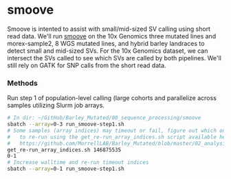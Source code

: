 # smoove

Smoove is intented to assist with small/mid-sized SV calling using short read data. We'll run [smoove](https://github.com/brentp/smoove) on the 10x Genomics three mutated lines and morex-sample2, 8 WGS mutated lines, and hybrid barley landraces to detect small and mid-sized SVs. For the 10x Genomics dataset, we can intersect the SVs called to see which SVs are called by both pipelines. We'll still rely on GATK for SNP calls from the short read data.

### Methods

Run step 1 of population-level calling (large cohorts and parallelize across samples utilizing Slurm job arrays.

```bash
# In dir: ~/GitHub/Barley_Mutated/00_sequence_processing/smoove
sbatch --array=0-3 run_smoove-step1.sh
# Some samples (array indices) may timeout or fail, figure out which ones
#   to re-run using the get_re-run_array_indices.sh script available here:
#   https://github.com/MorrellLAB/Barley_Mutated/blob/master/02_analysis/bad_mutations/get_re-run_array_indices.sh
get_re-run_array_indices.sh 146875535
0-1
# Increase walltime and re-run timeout indices
sbatch --array=0-1 run_smoove-step1.sh
```
